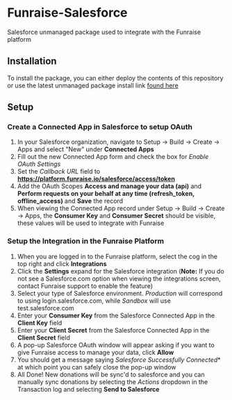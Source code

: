 # Funraise-Salesforce
Salesforce unmanaged package used to integrate with the Funraise platform

## Installation

To install the package, you can either deploy the contents of this repository or use the latest unmanaged package install link [found here](https://login.salesforce.com/packaging/installPackage.apexp?p0=04t36000000rj4a)

## Setup
### Create a Connected App in Salesforce to setup OAuth 
1. In your Salesforce organization, navigate to Setup -> Build -> Create -> Apps and select "New" under **Connected Apps**
2. Fill out the new Connected App form and check the box for *Enable OAuth Settings*
3. Set the *Callback URL* field to **https://platform.funraise.io/salesforce/access/token** 
4. Add the OAuth Scopes **Access and manage your data (api)** and **Perform requests on your behalf at any time (refresh_token, offline_access)** and **Save** the record
5. When viewing the Connected App record under Setup -> Build -> Create -> Apps, the **Consumer Key** and **Consumer Secret** should be visible, these values will be used to integrate with Funraise

### Setup the Integration in the Funraise Platform
1. When you are logged in to the Funraise platform, select the cog in the top right and click **Integrations**
2. Click the **Settings** expand for the Salesforce integration (**Note:** If you do not see a Salesforce.com option when viewing the integrations screen, contact Funraise support to enable the feature)
3. Select your type of Salesforce environment.  *Production* will correspond to using login.salesforce.com, while *Sandbox* will use test.salesforce.com
4. Enter your **Consumer Key** from the Salesforce Connected App in the **Client Key** field
5. Enter your **Client Secret** from the Salesforce Connected App in the **Client Secret** field
6. A pop-up Salesforce OAuth window will appear asking if you want to give Funraise access to manage your data, click **Allow**
7. You should get a message saying *Salesforce Successfully Connected** at which point you can safely close the pop-up window
8. All Done!  New donations will be sync'd to salesforce and you can manually sync donations by selecting the *Actions* dropdown in the Transaction log and selecting **Send to Salesforce**
